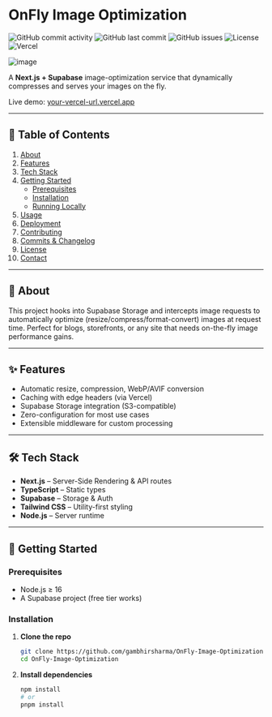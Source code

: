 # OnFly Image Optimization

![GitHub commit activity](https://img.shields.io/github/commit-activity/m/gambhirsharma/OnFly-Image-Optimization)
![GitHub last commit](https://img.shields.io/github/last-commit/gambhirsharma/OnFly-Image-Optimization)
![GitHub issues](https://img.shields.io/github/issues/gambhirsharma/OnFly-Image-Optimization)
![License](https://img.shields.io/github/license/gambhirsharma/OnFly-Image-Optimization)
![Vercel](https://img.shields.io/vercel/deployment/your-vercel-project)


![image](https://github.com/user-attachments/assets/e979cc6c-b0f9-4155-9380-0f9e38da5d67)

<!--
  Replace the placeholders (e.g. YOUR-REPO, YOUR-VERCEL-URL) and remove any sections you don’t need.
-->

<!-- PROJECT BADGES: commit-activity, last-commit, issues, license, deploy -->



A **Next.js + Supabase** image-optimization service that dynamically compresses and serves your images on the fly.

Live demo: [your-vercel-url.vercel.app](https://your-vercel-url.vercel.app)

---

## 📖 Table of Contents

1. [About](#about)  
2. [Features](#features)  
3. [Tech Stack](#tech-stack)  
4. [Getting Started](#getting-started)  
   - [Prerequisites](#prerequisites)  
   - [Installation](#installation)  
   - [Running Locally](#running-locally)  
5. [Usage](#usage)  
6. [Deployment](#deployment)  
7. [Contributing](#contributing)  
8. [Commits & Changelog](#commits--changelog)  
9. [License](#license)  
10. [Contact](#contact)  

---

## 📌 About

This project hooks into Supabase Storage and intercepts image requests to automatically optimize (resize/compress/format-convert) images at request time. Perfect for blogs, storefronts, or any site that needs on-the-fly image performance gains.

---

## ✨ Features

- Automatic resize, compression, WebP/AVIF conversion  
- Caching with edge headers (via Vercel)  
- Supabase Storage integration (S3-compatible)  
- Zero-configuration for most use cases  
- Extensible middleware for custom processing  

---

## 🛠 Tech Stack

- **Next.js** – Server-Side Rendering & API routes  
- **TypeScript** – Static types  
- **Supabase** – Storage & Auth  
- **Tailwind CSS** – Utility-first styling  
- **Node.js** – Server runtime  

---

## 🚀 Getting Started

### Prerequisites

- Node.js ≥ 16  
- A Supabase project (free tier works)  

### Installation

1. **Clone the repo**  
   ```bash
   git clone https://github.com/gambhirsharma/OnFly-Image-Optimization.git
   cd OnFly-Image-Optimization
   ```
   
2. **Install dependencies**
    ```bash
    npm install
    # or
    pnpm install
    ```
